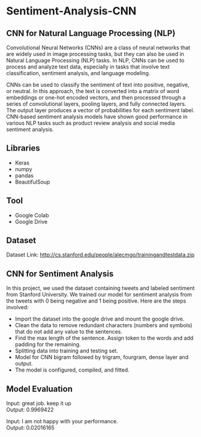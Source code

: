 # Sentiment-Analysis-CNN

## CNN for Natural Language Processing (NLP)
Convolutional Neural Networks (CNNs) are a class of neural networks that are widely used in image processing tasks, but they can also be used in Natural Language Processing (NLP) tasks. In NLP, CNNs can be used to process and analyze text data, especially in tasks that involve text classification, sentiment analysis, and language modeling.

CNNs can be used to classify the sentiment of text into positive, negative, or neutral. In this approach, the text is converted into a matrix of word embeddings or one-hot encoded vectors, and then processed through a series of convolutional layers, pooling layers, and fully connected layers. The output layer produces a vector of probabilities for each sentiment label. CNN-based sentiment analysis models have shown good performance in various NLP tasks such as product review analysis and social media sentiment analysis.

## Libraries 
* Keras
* numpy
* pandas
* BeautifulSoup

## Tool
* Google Colab
* Google Drive

## Dataset
Dataset Link: http://cs.stanford.edu/people/alecmgo/trainingandtestdata.zip

## CNN for Sentiment Analysis
In this project, we used the dataset containing tweets and labeled sentiment from Stanford University. We trained our model for sentiment analysis from the tweets with 0 being negative and 1 being positive. Here are the steps involved:
* Import the dataset into the google drive and mount the google drive. 
* Clean the data to remove redundant characters (numbers and symbols) that do not add any value to the sentences.
* Find the max length of the sentence. Assign token to the words and add padding for the remaining. 
* Splitting data into training and testing set. 
* Model for CNN bigram followed by trigram, fourgram, dense layer and output. 
* The model is configured, compiled, and fitted. 

## Model Evaluation
Input:  great job. keep it up<br>
Output: 0.9969422

Input:  I am not happy with your performance.<br>
Output: 0.02016165
